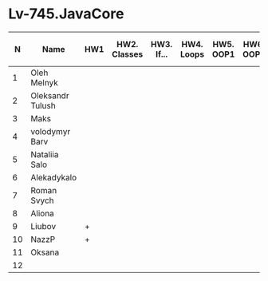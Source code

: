 # Lv-745.JavaCore

N|Name| HW1 | HW2. Classes|HW3. If...|HW4. Loops|HW5. OOP1 |HW6. OOP2 |HW7. Inner classes| HW8. Collection1 | HW9. Collection2|HW10. String|HW11. Exception |HW12. Java8.1 |HW13. Java8.2 | HW14. Threads | HW15. IO
--|--|--|--|--|--|--|--|--|--|--|--|--|--|--|--|--
1|Oleh Melnyk|||||||||||||  
2|Oleksandr Tulush|||||||||||||  
3|Maks|||||||||||||  
4|volodymyr Barv|||||||||||||  
5|Nataliia Salo|||||||||||||  
6|Alekadykalo|||||||||||||  
7|Roman Svych|||||||||||||  
8|Aliona|||||||||||||  
9|Liubov|+||||||||||||  
10|NazzP|+||||||||||||  
11|Oksana|||||||||||||  
12||||||||||||||
